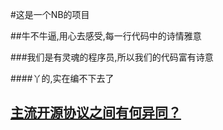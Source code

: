 #这是一个NB的项目

##牛不牛逼,用心去感受,每一行代码中的诗情雅意

###我们是有灵魂的程序员,所以我们的代码富有诗意

####丫的,实在编不下去了

## [主流开源协议之间有何异同？](https://www.zhihu.com/question/19568896)